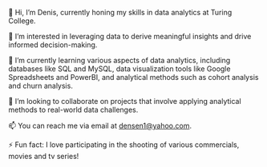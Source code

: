 👋 Hi, I’m Denis, currently honing my skills in data analytics at Turing College.

👀 I’m interested in leveraging data to derive meaningful insights and drive informed decision-making.

🌱 I’m currently learning various aspects of data analytics, including databases like SQL and MySQL, data visualization tools like Google Spreadsheets and PowerBI, and analytical methods such as cohort analysis and churn analysis.

💞️ I’m looking to collaborate on projects that involve applying analytical methods to real-world data challenges.

📫 You can reach me via email at densen1@yahoo.com.

⚡ Fun fact: I love participating in the shooting of various commercials, movies and tv series!

